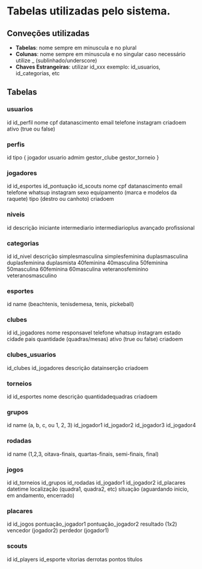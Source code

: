 # Tabelas utilizadas pelo sistema.

## Conveções utilizadas

* **Tabelas**: nome sempre em minuscula e no plural
* **Colunas**: nome sempre em minuscula e no singular caso necessário utilize _ (sublinhado/underscore)
* **Chaves Estrangeiras**: utilizar id_xxx exemplo: id_usuarios, id_categorias, etc 


## Tabelas

### usuarios
id
id_perfil
nome
cpf
datanascimento
email
telefone
instagram
criadoem
ativo (true ou false)


### perfis
id
tipo {
    jogador
    usuario
    admim
    gestor_clube
    gestor_torneio
}

### jogadores
id
id_esportes
id_pontuação
id_scouts
nome
cpf
datanascimento
email
telefone
whatsup
instagram
sexo
equipamento (marca e modelos da raquete)
tipo (destro ou canhoto)
criadoem

### niveis
id
descrição
iniciante
intermediario
intermediarioplus
avançado
profissional

### categorias
id
id_nivel
descrição
simplesmasculina
simplesfeminina
duplasmasculina
duplasfeminina
duplasmista
40feminina
40masculina
50feminina
50masculina
60feminina
60masculina
veteranosfeminino
veteranosmasculino


### esportes
id
name (beachtenis, tenisdemesa, tenis, pickeball)

### clubes
id
id_jogadores
nome
responsavel
telefone
whatsup
instagram
estado
cidade
pais
quantidade (quadras/mesas)
ativo (true ou false)
criadoem

### clubes_usuarios
id_clubes
id_jogadores
descrição
datainserção
criadoem

### torneios
id
id_esportes
nome
descrição
quantidadequadras
criadoem

### grupos
id
name (a, b, c, ou 1, 2, 3)
id_jogador1
id_jogador2
id_jogador3
id_jogador4

### rodadas
id
name (1,2,3, oitava-finais, quartas-finais, semi-finais, final)

### jogos
id
id_torneios
id_grupos
id_rodadas
id_jogador1
id_jogador2
id_placares
datetime
localização (quadra1, quadra2, etc)
situação (aguardando inicio, em andamento, encerrado)

### placares
id
id_jogos
pontuação_jogador1
pontuação_jogador2
resultado (1x2)
vencedor (jogador2)
perdedor (jogador1)

### scouts
id
id_players
id_esporte
vitorias
derrotas
pontos
titulos